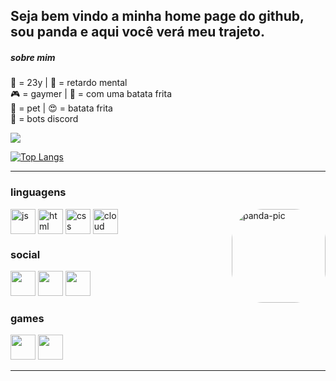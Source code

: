<!-- - 🔭 Estou atualmente trabalhando em ...
- 🌱 Atualmente estou aprendendo ...
- 👯 Estou procurando colaborar em ...
- 🤔 Estou procurando ajuda com ...
- 💬 Pergunte-me sobre ...
- 📫 Como me alcançar: ...
- 😄 Pronomes: ...
- ⚡ Fato engraçado: ... -->

## Seja bem vindo a minha home page do github, sou panda e aqui você verá meu trajeto.


##### sobre mim


<p class="has-line-data" data-line-start="0" data-line-end="4">
🔢 = 23y | 👹 = retardo mental<br>
🎮 = gaymer  | 💍 = com uma batata frita<br>
🐼 = pet | 😍 = batata frita<br>
🤖 = bots discord</p>



<picture>
<source
  srcset="https://github-readme-stats.vercel.app/api?username=pandaspc&show_icons=true"
  media="(prefers-color-scheme: maroongold), (prefers-color-scheme: no-preference)"
/>
<img src="https://github-readme-stats.vercel.app/api?username=pandaspc&show_icons=true&theme=maroongold" />
</picture>

[![Top Langs](https://github-readme-stats.vercel.app/api/top-langs/?username=pandaspc&layout=compact&langs_count=5&theme=maroongold)](https://github.com/pandaspc/github-readme-stats)

<hr>

<div style="display: inline_block">
  <h3>linguagens</h3>
  <img align="center" alt="js" height="40" width="40" src="https://i.imgur.com/CA2hdWE.png">
  <img align="center" alt="html" height="40" width="40" src="https://i.imgur.com/R3djaYf.png">
  <img align="center" alt="css" height="40" width="40" src="https://i.imgur.com/ce7qGbi.png">
  <img align="center" alt="cloud" height="40" width="40" src="https://i.imgur.com/7I4OXc4.png">
  <img align="right" alt="panda-pic" height="150" style="border-radius:50px;" src="https://i.imgur.com/TYe8H18.gif">
  <!-- ========================================================================== -->
  <h3>social</h3>
  <a href="https://pandaspc.github.io/" alt="github"><img src="https://img.shields.io/badge/GitHub-100000?style=for-the-badge&logo=github&logoColor=white" height="40"></a>
  <a href="https://www.instagram.com/pandinha_pc/" alt="insta"><img src="https://img.shields.io/badge/Instagram-E4405F?style=for-the-badge&logo=instagram&logoColor=white" height="40"></a>
  <a href="https://pandaspc.github.io/" alt="youtubro"><img src="https://img.shields.io/badge/YouTube-FF0000?style=for-the-badge&logo=youtube&logoColor=white" height="40"></a>
  <h3>games</h3>
  <a href="https://steamcommunity.com/id/nexigonprime/"><img src="https://img.shields.io/badge/Steam-000000?style=for-the-badge&logo=steam&logoColor=white" height="40"></a>
  <a href="https://account.xbox.com/pt-br/profile?gamertag=nexigonprime"><img src="https://img.shields.io/badge/Xbox-107C10?style=for-the-badge&logo=xbox&logoColor=white" height="40"></a>
</div>

<hr>






